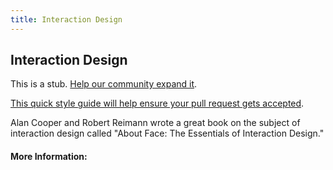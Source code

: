 ```yaml
---
title: Interaction Design
---
```

## Interaction Design

This is a stub. <a href='https://github.com/freecodecamp/guides/tree/master/src/pages/user-experience-design/interaction-design/index.md' target='_blank' rel='nofollow'>Help our community expand it</a>.

<a href='https://github.com/freecodecamp/guides/blob/master/README.md' target='_blank' rel='nofollow'>This quick style guide will help ensure your pull request gets accepted</a>.

<!-- The article goes here, in GitHub-flavored Markdown. Feel free to add YouTube videos, images, and CodePen/JSBin embeds  -->

Alan Cooper and Robert Reimann wrote a great book on the subject of interaction design called "About Face: The Essentials of Interaction Design."

#### More Information:
<!-- Please add any articles you think might be helpful to read before writing the article -->


